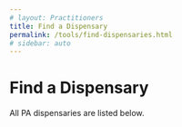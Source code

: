 ```yaml
---
# layout: Practitioners
title: Find a Dispensary
permalink: /tools/find-dispensaries.html
# sidebar: auto
---
```


# Find a Dispensary
All PA dispensaries are listed below.
<!-- Search for a medical marijuana dispensary in Pennsylvania using the filters below. -->

<Dispensaries />
